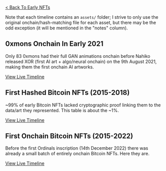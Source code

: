 [< Back To Early NFTs](../)

Note that each timeline contains an `assets/` folder; I strive to only use the original onchain/hash-matching file for each asset, but there may be the odd exception (it will be mentioned in the "notes" column).

## 0xmons Onchain In Early 2021

Only 83 0xmons had their full GAN animations onchain before Nahiko released XOR (first AI art + algo/neural onchain) on the 9th August 2021, making them the first onchain AI artworks.

[View Live Timeline](https://dsgfn.com/early-nfts/timelines/0xmons-onchain-in-early-2021/)

## First Hashed Bitcoin NFTs (2015-2018)

~99% of early Bitcoin NFTs lacked cryptographic proof linking them to the data/art they represented. This table is about the ~1%.

[View Live Timeline](https://dsgfn.com/early-nfts/timelines/first-hashed-bitcoin-nfts/)

## First Onchain Bitcoin NFTs (2015-2022)

Before the first Ordinals inscription (14th December 2022) there was already a small batch of entirely onchain Bitcoin NFTs. Here they are.

[View Live Timeline](https://dsgfn.com/early-nfts/timelines/first-onchain-bitcoin-nfts/)
